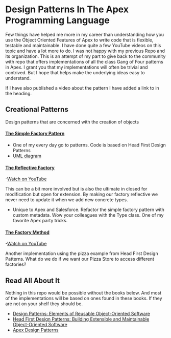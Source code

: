 # Design Patterns In The Apex Programming Language

Few things have helped me more in my career than understanding how you use the Object Oriented Features of Apex to write
code that is flexible, testable and maintainable. I have done quite a few YouTube videos on this topic and have a lot
more to do. I was not happy with my previous Repo and its organization. This is an attempt of my part to give back to
the community with repo that offers implementations of all the class Gang of Four patterns in Apex. I grant you that my
implementations will often be trivial and contrived. But I hope that helps make the underlying ideas easy to understand.

If I have also published a video about the pattern I have added a link to in the heading.

## Creational Patterns

Design patterns that are concerned with the creation of objects

#### [The Simple Factory Pattern](https://github.com/bdJohnson72/Design-Patterns-In-Apex/tree/master/force-app/main/default/classes/SimpleFactory)

- One of my every day go to patterns. Code is based on Head First Design Patterns
- [UML diagram](https://github.com/bdJohnson72/Design-Patterns-In-Apex/blob/master/UML/Simple%20Factory.png)

#### [The Reflective Factory](https://github.com/bdJohnson72/Design-Patterns-In-Apex/tree/master/force-app/main/default/classes/ReflectiveFactory)

-[Watch on YouTube](https://www.youtube.com/watch?v=zNuOWwIl-xo&t=1322s)

This can be a bit more involved but is also the ultimate in closed for modification but open for extension. By making
our factory reflective we never need to update it when we add new concrete types.

- Unique to Apex and Salesforce. Refactor the simple factory pattern with custom metadata. Wow your colleagues with the
  Type class. One of my favorite Apex party tricks.

#### [The Factory Method](https://github.com/bdJohnson72/Design-Patterns-In-Apex/tree/master/force-app/main/default/classes/SimpleFactory)

-[Watch on YouTube](https://www.youtube.com/watch?v=xC86Aof8bV4&t=10s)

Another implementation using the pizza example from Head First Design Patterns. What do we do if we want our Pizza Store
to access different factories?

## Read All About It

Nothing in this repo would be possible without the books below. And most of the implementations will be based on ones
found in these books. If they are not on your shelf they should be.

- [Design Patterns: Elements of Reusable Object-Oriented Software](https://www.amazon.com/Design-Patterns-Elements-Reusable-Object-Oriented/dp/0201633612/ref=sr_1_1?dchild=1&keywords=Design+Patterns&qid=1631976412&sr=8-1)
- [Head First Design Patterns: Building Extensible and Maintainable Object-Oriented Software](https://developer.salesforce.com/docs/atlas.en-us.sfdx_setup.meta/sfdx_setup/sfdx_setup_intro.htm)
- [Apex Design Patterns](https://www.amazon.com/Apex-Design-Patterns-Jitendra-Zaa/dp/178217365X/ref=sr_1_3?dchild=1&keywords=apex+design+patterns&qid=1631976687&sr=8-3)
